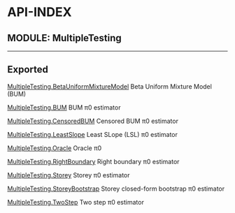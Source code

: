 # API-INDEX


## MODULE: MultipleTesting

---

## Exported

[MultipleTesting.BetaUniformMixtureModel](api.md#function__betauniformmixturemodel.1)  Beta Uniform Mixture Model (BUM)

[MultipleTesting.BUM](api.md#type__bum.1)  BUM π0 estimator

[MultipleTesting.CensoredBUM](api.md#type__censoredbum.1)  Censored BUM π0 estimator

[MultipleTesting.LeastSlope](api.md#type__leastslope.1)  Least SLope (LSL) π0 estimator

[MultipleTesting.Oracle](api.md#type__oracle.1)  Oracle π0

[MultipleTesting.RightBoundary](api.md#type__rightboundary.1)  Right boundary π0 estimator

[MultipleTesting.Storey](api.md#type__storey.1)  Storey π0 estimator

[MultipleTesting.StoreyBootstrap](api.md#type__storeybootstrap.1)  Storey closed-form bootstrap π0 estimator

[MultipleTesting.TwoStep](api.md#type__twostep.1)  Two step π0 estimator


